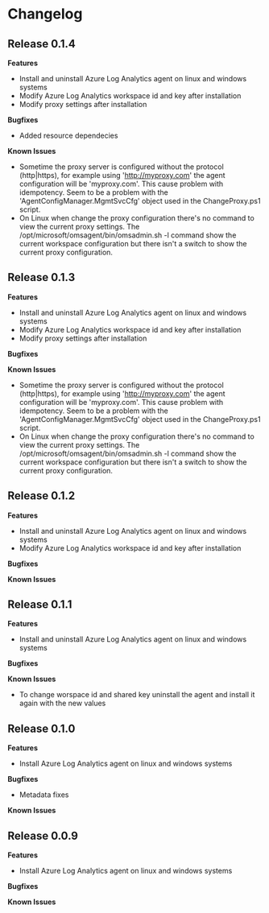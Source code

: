 # Changelog

## Release 0.1.4

**Features**

* Install and uninstall Azure Log Analytics agent on linux and windows systems
* Modify Azure Log Analytics workspace id and key after installation
* Modify proxy settings after installation

**Bugfixes**

* Added resource dependecies

**Known Issues**

* Sometime the proxy server is configured without the protocol (http|https), for example using 'http://myproxy.com' the agent configuration will be 'myproxy.com'. This cause problem with idempotency. Seem to be a problem with the 'AgentConfigManager.MgmtSvcCfg' object used in the ChangeProxy.ps1 script.
* On Linux when change the proxy configuration there's no command to view the current proxy settings. The /opt/microsoft/omsagent/bin/omsadmin.sh -l command show the current workspace configuration but there isn't a switch to show the current proxy configuration.

## Release 0.1.3

**Features**

* Install and uninstall Azure Log Analytics agent on linux and windows systems
* Modify Azure Log Analytics workspace id and key after installation
* Modify proxy settings after installation

**Bugfixes**

**Known Issues**

* Sometime the proxy server is configured without the protocol (http|https), for example using 'http://myproxy.com' the agent configuration will be 'myproxy.com'. This cause problem with idempotency. Seem to be a problem with the 'AgentConfigManager.MgmtSvcCfg' object used in the ChangeProxy.ps1 script.
* On Linux when change the proxy configuration there's no command to view the current proxy settings. The /opt/microsoft/omsagent/bin/omsadmin.sh -l command show the current workspace configuration but there isn't a switch to show the current proxy configuration.

## Release 0.1.2

**Features**

* Install and uninstall Azure Log Analytics agent on linux and windows systems
* Modify Azure Log Analytics workspace id and key after installation

**Bugfixes**

**Known Issues**

## Release 0.1.1

**Features**

* Install and uninstall Azure Log Analytics agent on linux and windows systems

**Bugfixes**

**Known Issues**

* To change worspace id and shared key uninstall the agent and install it again with the new values

## Release 0.1.0

**Features**

* Install Azure Log Analytics agent on linux and windows systems

**Bugfixes**

* Metadata fixes

**Known Issues**

## Release 0.0.9

**Features**

* Install Azure Log Analytics agent on linux and windows systems

**Bugfixes**

**Known Issues**
